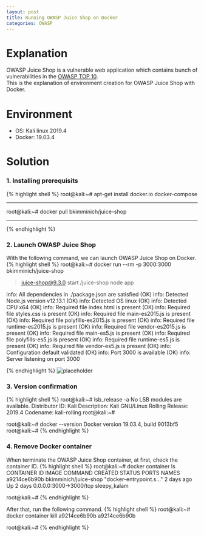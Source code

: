```yaml
---
layout: post
title: Running OWASP Juice Shop on Docker
categories: OWASP
---
```

# Explanation
OWASP Juice Shop is a vulnerable web application which contains bunch of vulnerabilities in the <a href="https://www.owasp.org/index.php/Top_10-2017_Top_10">OWASP TOP 10</a>.<br>
This is the explanation of environment creation for OWASP Juice Shop with Docker.

# Environment
* OS: Kali linux 2019.4
* Docker: 19.03.4

# Solution

### 1. Installing prerequisits
{% highlight shell %}
root@kali:~# apt-get install docker.io docker-compose

---

root@kali:~# docker pull bkimminich/juice-shop

---
{% endhighlight %}

### 2. Launch OWASP Juice Shop

With the following command, we can launch OWASP Juice Shop on Docker.
{% highlight shell %}
root@kali:~# docker run --rm -p 3000:3000 bkimminich/juice-shop

> juice-shop@9.3.0 start /juice-shop
> node app

info: All dependencies in ./package.json are satisfied (OK)
info: Detected Node.js version v12.13.1 (OK)
info: Detected OS linux (OK)
info: Detected CPU x64 (OK)
info: Required file index.html is present (OK)
info: Required file styles.css is present (OK)
info: Required file main-es2015.js is present (OK)
info: Required file polyfills-es2015.js is present (OK)
info: Required file runtime-es2015.js is present (OK)
info: Required file vendor-es2015.js is present (OK)
info: Required file main-es5.js is present (OK)
info: Required file polyfills-es5.js is present (OK)
info: Required file runtime-es5.js is present (OK)
info: Required file vendor-es5.js is present (OK)
info: Configuration default validated (OK)
info: Port 3000 is available (OK)
info: Server listening on port 3000

{% endhighlight %}
![placeholder](https://media.githubusercontent.com/media/inar1/inar1.github.io/master/public/images/2019-12-11/2019-12-11-13-35-40.png)

### 3. Version confirmation

{% highlight shell %}
root@kali:~# lsb_release -a
No LSB modules are available.
Distributor ID:	Kali
Description:	Kali GNU/Linux Rolling
Release:	2019.4
Codename:	kali-rolling
root@kali:~# 

root@kali:~# docker --version
Docker version 19.03.4, build 9013bf5
root@kali:~#
{% endhighlight %}

### 4. Remove Docker container

When terminate the OWASP Juice Shop container, at first, check the container ID.
{% highlight shell %}
root@kali:~# docker container ls
CONTAINER ID        IMAGE                   COMMAND                  CREATED             STATUS              PORTS                    NAMES
a9214ce6b90b        bkimminich/juice-shop   "docker-entrypoint.s…"   2 days ago          Up 2 days           0.0.0.0:3000->3000/tcp   sleepy_kalam

root@kali:~#
{% endhighlight %}

After that, run the following command.
{% highlight shell %}
root@kali:~# docker container kill a9214ce6b90b
a9214ce6b90b

root@kali:~#
{% endhighlight %}
